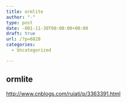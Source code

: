 ```yaml
---
title: ormlite
author: "-"
type: post
date: -001-11-30T00:00:00+00:00
draft: true
url: /?p=6828
categories:
  - Uncategorized

---
```

## ormlite
http://www.cnblogs.com/ruiati/p/3363391.html